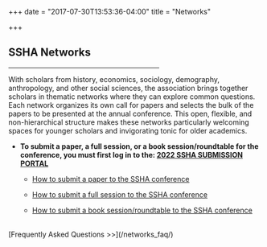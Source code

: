 +++
date = "2017-07-30T13:53:36-04:00"
title = "Networks"

+++
&emsp;
## **SSHA Networks**

<hr width=300; align=left>

With scholars from history, economics, sociology, demography, anthropology, and other social sciences, the association brings together scholars in thematic networks where they can explore common questions.  Each network organizes its own call for papers and selects the bulk of the papers to be presented at the annual conference. This open, flexible, and non-hierarchical structure makes these networks particularly welcoming spaces for younger scholars and invigorating tonic for older academics.  


- **To submit a paper, a full session, or a book session/roundtable for the conference, you must first log in to the:  <a href="http://ssha2022.ssha.org/" target="_blank">2022 SSHA SUBMISSION PORTAL</a>**  

    - <a href=https://ssha2022.ssha.org/hps/SSHA-Submittingapaper.pdf target="_blank">How to submit a paper to the SSHA conference</a>

    - <a href=https://ssha2022.ssha.org/hps/SSHA-Submittingasession.pdf  target="_blank">How to submit a full session to the SSHA conference</a>

    - <a href=https://ssha2022.ssha.org/hps/SSHA-Submittingabooksession.pdf  target="_blank">How to submit a book session/roundtable to the SSHA conference</a>  

<br />
[Frequently Asked Questions >>](/networks_faq/)
